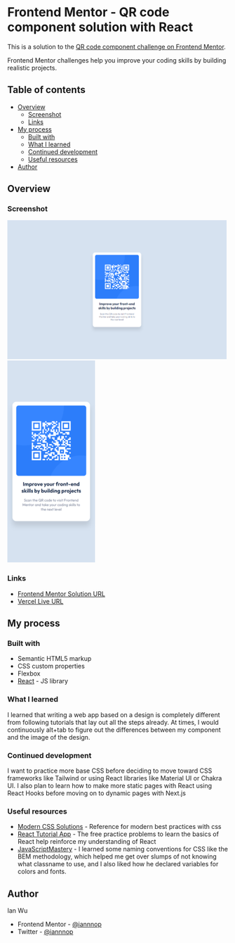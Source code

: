 # Frontend Mentor - QR code component solution with React

This is a solution to the [QR code component challenge on Frontend Mentor](https://www.frontendmentor.io/challenges/qr-code-component-iux_sIO_H).

Frontend Mentor challenges help you improve your coding skills by building realistic projects. 

## Table of contents

- [Overview](#overview)
  - [Screenshot](#screenshot)
  - [Links](#links)
- [My process](#my-process)
  - [Built with](#built-with)
  - [What I learned](#what-i-learned)
  - [Continued development](#continued-development)
  - [Useful resources](#useful-resources)
- [Author](#author)

## Overview

### Screenshot

<img src="./desktop-qr-code-screenshot.png" width=500 />
<img src="./mobile-qr-code-screenshot.png" width=200 />

### Links

- <a href="https://www.frontendmentor.io/challenges/qr-code-component-iux_sIO_H/hub/qr-code-component-using-react-aQgTUokv6" target="_blank">Frontend Mentor Solution URL</a>
- <a href="https://qr-code-component-7wi2e1vcu-iannnop.vercel.app/" target="_blank">Vercel Live URL</a>

## My process

### Built with

- Semantic HTML5 markup
- CSS custom properties
- Flexbox
- [React](https://reactjs.org/) - JS library

### What I learned

I learned that writing a web app based on a design is completely different from following tutorials that lay out all the steps already. At times, I would continuously alt+tab to figure out the differences between my component and the image of the design.


### Continued development

I want to practice more base CSS before deciding to move toward CSS frameworks like Tailwind or using React libraries like Material UI or Chakra UI. I also plan to learn how to make more static pages with React using React Hooks before moving on to dynamic pages with Next.js

### Useful resources

- [Modern CSS Solutions](https://moderncss.dev/) - Reference for modern best practices with css
- [React Tutorial App](https://react-tutorial.app/) - The free practice problems to learn the basics of React help reinforce my understanding of React
- [JavaScriptMastery](https://www.youtube.com/c/JavaScriptMastery) - I learned some naming conventions for CSS like the BEM methodology, which helped me get over slumps of not knowing what classname to use, and I also liked how he declared variables for colors and fonts.

## Author
  Ian Wu

- Frontend Mentor - [@iannnop](https://www.frontendmentor.io/profile/iannnop)
- Twitter - [@iannnop](https://www.twitter.com/iannnop)
